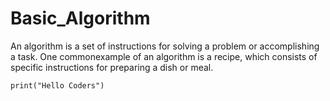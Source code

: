 # Basic_Algorithm
An algorithm is a set of instructions for solving a problem or accomplishing a task. One commonexample of an algorithm is a recipe, which consists of specific instructions for preparing a dish or meal.

```
print("Hello Coders")
```
